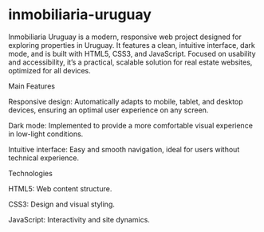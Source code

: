 # inmobiliaria-uruguay
Inmobiliaria Uruguay is a modern, responsive web project designed for exploring properties in Uruguay. It features a clean, intuitive interface, dark mode, and is built with HTML5, CSS3, and JavaScript. Focused on usability and accessibility, it’s a practical, scalable solution for real estate websites, optimized for all devices.

Main Features

Responsive design: Automatically adapts to mobile, tablet, and desktop devices, ensuring an optimal user experience on any screen.

Dark mode: Implemented to provide a more comfortable visual experience in low-light conditions.

Intuitive interface: Easy and smooth navigation, ideal for users without technical experience.

Technologies

HTML5: Web content structure.

CSS3: Design and visual styling.

JavaScript: Interactivity and site dynamics.
